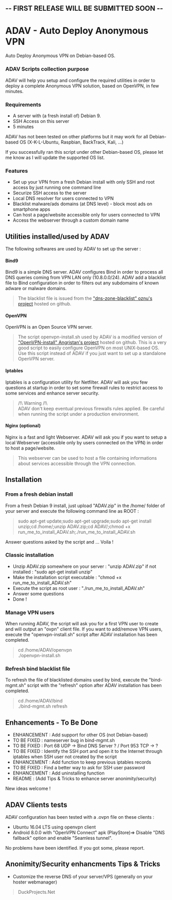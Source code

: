 ## -- FIRST RELEASE WILL BE SUBMITTED SOON --
# ADAV - Auto Deploy Anonymous VPN


Auto Deploy Anonymous VPN on Debian-based OS.

### ADAV Scripts collection purpose
ADAV will help you setup and configure the required utilities in order to deploy a complete Anonymous VPN solution, based on OpenVPN, in few minutes.



### Requirements

- A server with (a fresh install of) Debian 9.
- SSH Access on this server
- 5 minutes

ADAV has not been tested on other platforms but it may work for all Debian-based OS (X-K-L-Ubuntu, Raspbian, BackTrack, Kali, ...)

If you successfully ran this script under other Debian-based OS, please let me know as I will update the supported OS list.

### Features
- Set up  your VPN from a fresh Debian install with only SSH and root access by just running one command line
- Securize SSH access to the server
- Local DNS resolver for users connected to VPN
- Blacklist malware/ads domains (at DNS level) - block most ads on smartphone apps
- Can host a page/website accessible only for users connected to VPN
- Access the webserver through a custom domain name


## Utilities installed/used by ADAV
The following softwares are used by ADAV to set up the server :
#### Bind9
Bind9 is a simple DNS server. ADAV configures Bind in order to process all DNS queries coming from VPN LAN only (10.8.0.0/24). ADAV add a blacklist file to Bind configuration in order to filters out any subdomains of known adware or malware domains.
> The blacklist file is issued from the ["dns-zone-blacklist" oznu's project](https://github.com/oznu/dns-zone-blacklist) hosted on github.

#### OpenVPN
OpenVPN is an Open Source VPN server. 
> The script openvpn-install.sh used by ADAV is a modified version of ["OpenVPN-install" Angristan's project](https://github.com/Angristan/OpenVPN-install) hosted on github. This is a very good script to easily configure OpenVPN on most UNIX-based OS. Use this script instead of ADAV if you just want to set up a standalone OpenVPN server.

#### Iptables
Iptables is a configuration utility for Netfilter. ADAV will ask you few questions at startup in order to set some firewall rules to restrict access to some services and enhance server security.
> /!\ Warning /!\\\
> ADAV don't keep eventual previous firewalls rules applied. Be careful when running the script under a production environment.

#### Nginx (optional)
Nginx is a fast and light Webserver. ADAV will ask you if you want to setup a local Webserver (accessible only by users connected on the VPN) in order to host a page/website.
> This webserver can be used to host a file containing informations about services accessible through the VPN connection.




## Installation
### From a fresh debian install

From a fresh Debian 9 install, just upload "ADAV.zip" in the /home/ folder of your server and execute the following command line as ROOT :

> sudo apt-get update;sudo apt-get upgrade;sudo apt-get install unzip;cd /home/;unzip ADAV.zip;cd ADAV/;chmod +x run_me_to_install_ADAV.sh;./run_me_to_install_ADAV.sh

Answer questions asked by the script and ... Voila !

### Classic installation
- Unzip ADAV.zip somewhere on your server : "unzip ADAV.zip" if not installed : "sudo apt-get install unzip"
- Make the installation script executable : "chmod +x run_me_to_install_ADAV.sh"
- Execute the script as root user : "./run_me_to_install_ADAV.sh"
- Answer some questions
- Done !

### Manage VPN users
When running ADAV, the script will ask you for a first VPN user to create and will output an "ovpn" client file. If you want to add/remove VPN users, execute the "openvpn-install.sh" script after ADAV installation has been completed.
> cd /home/ADAV/openvpn\
> ./openvpn-install.sh

### Refresh bind blacklist file
To refresh the file of blacklisted domains used by bind, execute the "bind-mgmt.sh" script with the "refresh" option after ADAV installation has been completed.
>cd /home/ADAV/bind\
>./bind-mgmt.sh refresh


## Enhancements - To Be Done

- ENHANCEMENT : Add support for other OS (not Debian-based)
- TO BE FIXED : nameserver bug in bind-mgmt.sh
- TO BE FIXED : Port 68 UDP -> Bind DNS Server ? / Port 953 TCP -> ?
- TO BE FIXED : Identify the SSH port and open it to the Internet through iptables when SSH user not created by the script
- ENHANCEMENT : Add function to keep previous iptables records
- TO BE FIXED : Find a better way to ask for SSH user password
- ENHANCEMENT : Add uninstalling function
- README : (Add Tips & Tricks to enhance server anonimity/security)

New ideas welcome !


## ADAV Clients tests
ADAV configuration has been tested with a .ovpn file on these clients :
- Ubuntu 16.04 LTS using openvpn client
- Android 8.0.0 with "OpenVPN Connect" apk  (PlayStore)=> Disable "DNS fallback" option and enable "Seamless tunnel".

No problems have been identified. If you got some, please report.

## Anonimity/Security enhancments Tips & Tricks
- Customize the reverse DNS of your server/VPS (generally on your hoster webmanager)


> DuckProjects.Net
